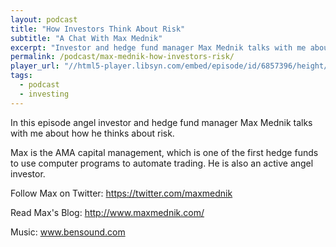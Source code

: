 ```yaml
---
layout: podcast
title: "How Investors Think About Risk"
subtitle: "A Chat With Max Mednik"
excerpt: "Investor and hedge fund manager Max Mednik talks with me about how he thinks about risk."
permalink: /podcast/max-mednik-how-investors-risk/
player_url: "//html5-player.libsyn.com/embed/episode/id/6857396/height/90/theme/custom/autoplay/no/autonext/no/thumbnail/yes/preload/no/no_addthis/no/direction/forward/render-playlist/no/custom-color/000000/"
tags:
  - podcast
  - investing
---
```


In this episode angel investor and hedge fund manager Max Mednik talks with me about how he thinks about risk.

Max is the AMA capital management, which is one of the first hedge funds to use computer programs to automate trading. He is also an active angel investor.

Follow Max on Twitter: https://twitter.com/maxmednik

Read Max's Blog: http://www.maxmednik.com/

Music: www.bensound.com



